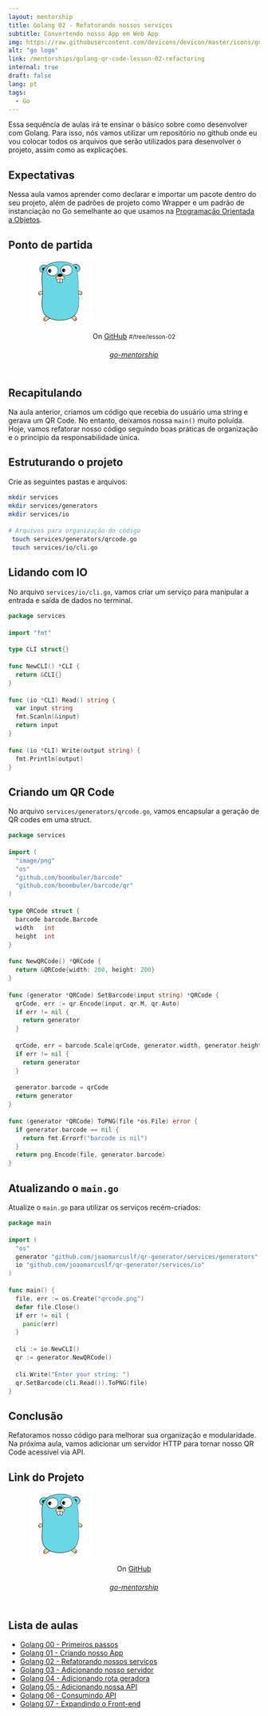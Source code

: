 ```yaml
---
layout: mentorship
title: Golang 02 - Refatorando nossos serviços
subtitle: Convertendo nosso App em Web App
img: https://raw.githubusercontent.com/devicons/devicon/master/icons/go/go-original.svg
alt: "go logo"
link: /mentorships/golang-qr-code-lesson-02-refactoring
internal: true
draft: false
lang: pt
tags:
  - Go
---
```


Essa sequência de aulas irá te ensinar o básico sobre como desenvolver com Golang. Para isso, nós vamos utilizar um repositório no github onde eu vou colocar todos os arquivos que serão utilizados para desenvolver o projeto, assim como as explicações.

## Expectativas

Nessa aula vamos aprender como declarar e importar um pacote dentro do seu projeto, além de padrões de projeto como Wrapper e um padrão de instanciação no Go semelhante ao que usamos na [Programação Orientada a Objetos](https://en.wikipedia.org/wiki/Object-oriented_programming).

## Ponto de partida

<article class="project-card" data-gh-project="joaomarcuslf/go-mentorship">
  <figure class="project-card-image">
    <p class="image">
      <img src="https://raw.githubusercontent.com/devicons/devicon/master/icons/go/go-original.svg" alt="go logo" width="128" height="128" />
    </p>
  </figure>
  <div class="project-card-content">
    <header class="project-card-header">
      <p class="project-card-subtitle">
        On <a target="blank" href="https://github.com/joaomarcuslf/go-mentorship/tree/lesson-02" title="View on GitHub">GitHub</a>
        <small>#/tree/lesson-02</small>
      </p>
      <a target="blank" href="https://github.com/joaomarcuslf/go-mentorship/tree/lesson-02" title="View on GitHub">
        <h6 class="project-card-title">go-mentorship</h6>
      </a>
    </header>
  </div>
</article>

## Recapitulando

Na aula anterior, criamos um código que recebia do usuário uma string e gerava um QR Code. No entanto, deixamos nossa `main()` muito poluída. Hoje, vamos refatorar nosso código seguindo boas práticas de organização e o princípio da responsabilidade única.

## Estruturando o projeto

Crie as seguintes pastas e arquivos:

```bash
mkdir services
mkdir services/generators
mkdir services/io

# Arquivos para organização do código
 touch services/generators/qrcode.go
 touch services/io/cli.go
```

## Lidando com IO

No arquivo `services/io/cli.go`, vamos criar um serviço para manipular a entrada e saída de dados no terminal.

```go
package services

import "fmt"

type CLI struct{}

func NewCLI() *CLI {
  return &CLI{}
}

func (io *CLI) Read() string {
  var input string
  fmt.Scanln(&input)
  return input
}

func (io *CLI) Write(output string) {
  fmt.Println(output)
}
```

## Criando um QR Code

No arquivo `services/generators/qrcode.go`, vamos encapsular a geração de QR codes em uma struct.

```go
package services

import (
  "image/png"
  "os"
  "github.com/boombuler/barcode"
  "github.com/boombuler/barcode/qr"
)

type QRCode struct {
  barcode barcode.Barcode
  width   int
  height  int
}

func NewQRCode() *QRCode {
  return &QRCode{width: 200, height: 200}
}

func (generator *QRCode) SetBarcode(input string) *QRCode {
  qrCode, err := qr.Encode(input, qr.M, qr.Auto)
  if err != nil {
    return generator
  }

  qrCode, err = barcode.Scale(qrCode, generator.width, generator.height)
  if err != nil {
    return generator
  }

  generator.barcode = qrCode
  return generator
}

func (generator *QRCode) ToPNG(file *os.File) error {
  if generator.barcode == nil {
    return fmt.Errorf("barcode is nil")
  }
  return png.Encode(file, generator.barcode)
}
```

## Atualizando o `main.go`

Atualize o `main.go` para utilizar os serviços recém-criados:

```go
package main

import (
  "os"
  generator "github.com/joaomarcuslf/qr-generator/services/generators"
  io "github.com/joaomarcuslf/qr-generator/services/io"
)

func main() {
  file, err := os.Create("qrcode.png")
  defer file.Close()
  if err != nil {
    panic(err)
  }

  cli := io.NewCLI()
  qr := generator.NewQRCode()

  cli.Write("Enter your string: ")
  qr.SetBarcode(cli.Read()).ToPNG(file)
}
```

## Conclusão

Refatoramos nosso código para melhorar sua organização e modularidade. Na próxima aula, vamos adicionar um servidor HTTP para tornar nosso QR Code acessível via API.

## Link do Projeto

<article class="project-card" data-gh-project="joaomarcuslf/go-mentorship">
  <figure class="project-card-image">
    <p class="image">
      <img src="https://raw.githubusercontent.com/devicons/devicon/master/icons/go/go-original.svg" alt="go logo" width="128" height="128" />
    </p>
  </figure>
  <div class="project-card-content">
    <header class="project-card-header">
      <p class="project-card-subtitle">
        On <a target="blank" href="https://github.com/joaomarcuslf/go-mentorship" title="View on GitHub">GitHub</a>
      </p>
      <a target="blank" href="https://github.com/joaomarcuslf/go-mentorship" title="View on GitHub">
        <h6 class="project-card-title">go-mentorship</h6>
      </a>
    </header>
  </div>
</article>

## Lista de aulas

- [Golang 00 - Primeiros passos](/mentorships/golang-qr-code-lesson-00-getting-started)
- [Golang 01 - Criando nosso App](/mentorships/golang-qr-code-lesson-01-creating-app)
- [Golang 02 - Refatorando nossos serviços](/mentorships/golang-qr-code-lesson-02-refactoring)
- [Golang 03 - Adicionando nosso servidor](/mentorships/golang-qr-code-lesson-03-web-server)
- [Golang 04 - Adicionando rota geradora](/mentorships/golang-qr-code-lesson-04-generate-qr)
- [Golang 05 - Adicionando nossa API](/mentorships/golang-qr-code-lesson-05-add-api)
- [Golang 06 - Consumindo API](/mentorships/golang-qr-code-lesson-06-consuming-api)
- [Golang 07 - Expandindo o Front-end](/mentorships/golang-qr-code-lesson-07-expanding-the-front-end)

